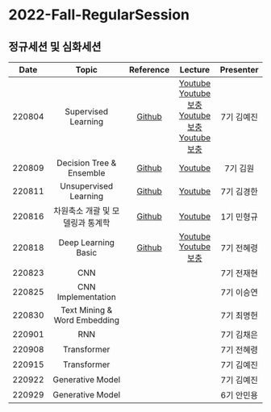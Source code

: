 # 2022-Fall-RegularSession
## 정규세션 및 심화세션
|Date|Topic|Reference|Lecture|Presenter|
|:---:|:---:|:---:|:---:|:---:|
|220804|Supervised Learning|[Github](https://github.com/DataScience-Lab-Yonsei/2022-Fall-RegularSession/tree/main/220804%20Supervised%20Learning/%EC%9E%90%EB%A3%8C)|[Youtube](https://youtu.be/3ULCzqKk4Js)<br>[Youtube 보충](https://youtu.be/TsUIOpIsyN0)<br>[Youtube 보충](https://youtu.be/U75ceEfCCFQ)<br>[Youtube 보충](https://youtu.be/L8lrBexK0qY)|7기 김예진|
|220809|Decision Tree & Ensemble|[Github](https://github.com/DataScience-Lab-Yonsei/2022-Fall-RegularSession/tree/main/220809%20Decision%20Tree%20%26%20Ensemble/%EC%9E%90%EB%A3%8C)|[Youtube](https://youtu.be/hYNDWseRok0)|7기 김원|
|220811|Unsupervised Learning|[Github](https://github.com/DataScience-Lab-Yonsei/2022-Fall-RegularSession/tree/main/220811%20Unsupervised%20Learning/%EC%9E%90%EB%A3%8C)|[Youtube](https://youtu.be/lQzMjkn58Lw)|7기 김경한|
|220816|차원축소 개괄 및 모델링과 통계학|[Github](https://github.com/DataScience-Lab-Yonsei/2022-Fall-RegularSession/tree/main/220816%20%EC%B0%A8%EC%9B%90%EC%B6%95%EC%86%8C%20%EA%B0%9C%EA%B4%84%20%EB%B0%8F%20%EB%AA%A8%EB%8D%B8%EB%A7%81%EA%B3%BC%20%ED%86%B5%EA%B3%84%ED%95%99/%EC%9E%90%EB%A3%8C)|[Youtube](https://youtu.be/XRaJBqgZjas)|1기 민형규|
|220818|Deep Learning Basic|[Github](https://github.com/DataScience-Lab-Yonsei/2022-Fall-RegularSession/tree/main/220818%20Deep%20Learning%20Basic/%EC%9E%90%EB%A3%8C)|[Youtube](https://youtu.be/navtH0-qQVQ)<br>[Youtube 보충](https://youtu.be/TgVkvPMbq_4)|7기 전혜령|
|220823|CNN|||7기 전재현|
|220825|CNN Implementation|||7기 이승연|
|220830|Text Mining & Word Embedding|||7기 최명헌|
|220901|RNN|||7기 김채은|
|220908|Transformer|||7기 전혜령|
|220915|Transformer|||7기 김예진|
|220922|Generative Model|||7기 김예진|
|220929|Generative Model|||6기 안민용|

